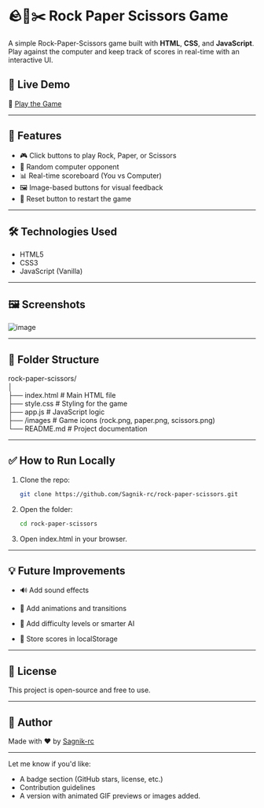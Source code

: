 # 🪨📄✂️ Rock Paper Scissors Game

A simple Rock-Paper-Scissors game built with **HTML**, **CSS**, and **JavaScript**. Play against the computer and keep track of scores in real-time with an interactive UI.

## 🚀 Live Demo

🔗 [Play the Game](https://your-username.github.io/rock-paper-scissors/) 

---

## 🧩 Features

- 🎮 Click buttons to play Rock, Paper, or Scissors
- 🤖 Random computer opponent
- 📊 Real-time scoreboard (You vs Computer)
- 🖼️ Image-based buttons for visual feedback
- 🔁 Reset button to restart the game

---

## 🛠️ Technologies Used

- HTML5
- CSS3
- JavaScript (Vanilla)

---

## 🖼️ Screenshots

![image](https://github.com/user-attachments/assets/0d543a55-9c91-4cbb-a7d9-f2c36e1b8031)


---

## 📁 Folder Structure

rock-paper-scissors/<br>
│<br>
├── index.html # Main HTML file<br>
├── style.css # Styling for the game<br>
├── app.js # JavaScript logic<br>
├── /images # Game icons (rock.png, paper.png, scissors.png)<br>
└── README.md # Project documentation<br>


---

## ✅ How to Run Locally

1. Clone the repo:
   ```bash
   git clone https://github.com/Sagnik-rc/rock-paper-scissors.git
2. Open the folder:
   ```bash
   cd rock-paper-scissors
3. Open index.html in your browser.

---

## 💡 Future Improvements
- 🔊 Add sound effects

- 🎨 Add animations and transitions

- 🧠 Add difficulty levels or smarter AI

- 💾 Store scores in localStorage

---

## 📄 License
This project is open-source and free to use.

---
## 🙌 Author
Made with ❤️ by [Sagnik-rc](https://github.com/Sagnik-rc)


---

Let me know if you'd like:
- A badge section (GitHub stars, license, etc.)
- Contribution guidelines
- A version with animated GIF previews or images added.

